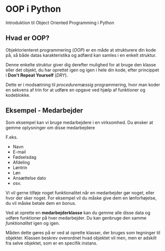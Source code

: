 # OOP i Python 
Introduktion til Object Oriented Programming i Python

## Hvad er OOP?
Objektorienteret programmering (*OOP*) er en måde at strukturere din kode på, så både datas karakteristika og adfærd kan samles i en enkelt struktur.

Denne enkelte struktur giver dig derefter mulighed for at bruge den klasse eller det objekt, du har oprettet igen og igen i hele din kode, efter princippet i **Don't Repeat Yourself** (*DRY*).

Dette er i modsætning til *proceduremæssig* programmering, hvor man koder en sekvens af trin for at udføre en opgave ved hjælp af funktioner og kodeblokke.

## Eksempel - Medarbejder
Som eksempel kan vi bruge medarbejdere i en virksomhed. Du ønsker at gemme oplysninger om disse medarbejdere

F.eks.
- Navn
- E-mail
- Fødselsdag
- Afdeling
- Løntrin
- Løn
- Ansættelse dato
- osv.

Vi vil gerne tilføje noget funktionalitet når en medarbejder gør noget, eller hvor der sker noget. For eksempel vil du måske give dem en lønforhøjelse, du vil måske betale dem en bonus.

Ved at oprette en **medarbejderklasse** kan du gemme alle disse data og udføre funktioner på hver medarbejder. Du kan genbruge den samme *funktionalitet* igen og igen.

Måden dette gøres på er ved at oprette klasser, der bruges som tegninger til objekter. Klassen beskrev overordnet hvad objektet vil men, men er adskilt fra selve objektet, som er en specifik instans.